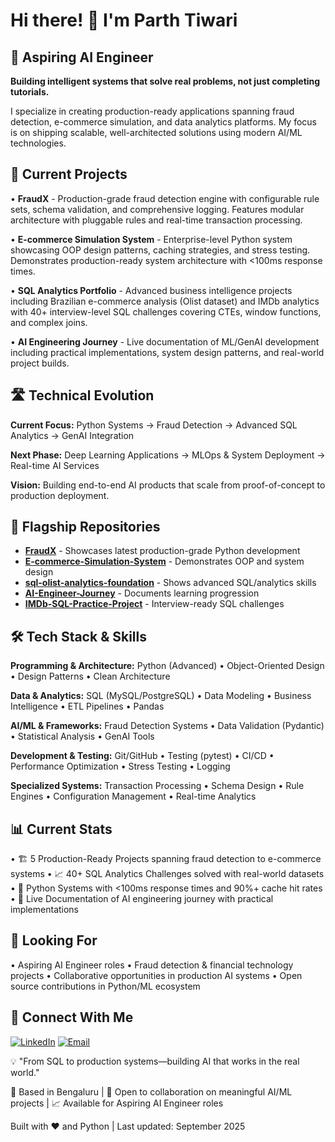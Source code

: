 # Hi there! 👋 I'm Parth Tiwari

## 🚀 Aspiring AI Engineer

**Building intelligent systems that solve real problems, not just completing tutorials.**

I specialize in creating production-ready applications spanning fraud detection, e-commerce simulation, and data analytics platforms. My focus is on shipping scalable, well-architected solutions using modern AI/ML technologies.

## 🚀 Current Projects

• **FraudX** - Production-grade fraud detection engine with configurable rule sets, schema validation, and comprehensive logging. Features modular architecture with pluggable rules and real-time transaction processing.

• **E-commerce Simulation System** - Enterprise-level Python system showcasing OOP design patterns, caching strategies, and stress testing. Demonstrates production-ready system architecture with <100ms response times.

• **SQL Analytics Portfolio** - Advanced business intelligence projects including Brazilian e-commerce analysis (Olist dataset) and IMDb analytics with 40+ interview-level SQL challenges covering CTEs, window functions, and complex joins.

• **AI Engineering Journey** - Live documentation of ML/GenAI development including practical implementations, system design patterns, and real-world project builds.

## 🛣️ Technical Evolution

**Current Focus:** Python Systems → Fraud Detection → Advanced SQL Analytics → GenAI Integration

**Next Phase:** Deep Learning Applications → MLOps & System Deployment → Real-time AI Services

**Vision:** Building end-to-end AI products that scale from proof-of-concept to production deployment.

## 🌟 Flagship Repositories

- [**FraudX**](https://github.com/parthtiwari-dev/fraudx) - Showcases latest production-grade Python development
- [**E-commerce-Simulation-System**](https://github.com/parthtiwari-dev/E-commerce-Simulation-System) - Demonstrates OOP and system design
- [**sql-olist-analytics-foundation**](https://github.com/parthtiwari-dev/sql-olist-analytics-foundation) - Shows advanced SQL/analytics skills
- [**AI-Engineer-Journey**](https://github.com/parthtiwari-dev/AI-Engineer-Journey) - Documents learning progression
- [**IMDb-SQL-Practice-Project**](https://github.com/parthtiwari-dev/IMDb-SQL-Practice-Project) - Interview-ready SQL challenges

## 🛠️ Tech Stack & Skills

**Programming & Architecture:**
Python (Advanced) • Object-Oriented Design • Design Patterns • Clean Architecture

**Data & Analytics:**
SQL (MySQL/PostgreSQL) • Data Modeling • Business Intelligence • ETL Pipelines • Pandas

**AI/ML & Frameworks:**
Fraud Detection Systems • Data Validation (Pydantic) • Statistical Analysis • GenAI Tools

**Development & Testing:**
Git/GitHub • Testing (pytest) • CI/CD • Performance Optimization • Stress Testing • Logging

**Specialized Systems:**
Transaction Processing • Schema Design • Rule Engines • Configuration Management • Real-time Analytics

## 📊 Current Stats

• 🏗️ 5 Production-Ready Projects spanning fraud detection to e-commerce systems
• 📈 40+ SQL Analytics Challenges solved with real-world datasets
• 🔧 Python Systems with <100ms response times and 90%+ cache hit rates
• 📝 Live Documentation of AI engineering journey with practical implementations

## 🎯 Looking For

• Aspiring AI Engineer roles
• Fraud detection & financial technology projects
• Collaborative opportunities in production AI systems
• Open source contributions in Python/ML ecosystem

## 🔗 Connect With Me

[![LinkedIn](https://img.shields.io/badge/LinkedIn-0077B5?style=for-the-badge&logo=linkedin&logoColor=white)](https://www.linkedin.com/in/parth-tiwar1) [![Email](https://img.shields.io/badge/Gmail-D14836?style=for-the-badge&logo=gmail&logoColor=white)](mailto:parthti2003@gmail.com)

💡 "From SQL to production systems—building AI that works in the real world."

📍 Based in Bengaluru | 🤝 Open to collaboration on meaningful AI/ML projects | 📈 Available for Aspiring AI Engineer roles

Built with ❤️ and Python | Last updated: September 2025
